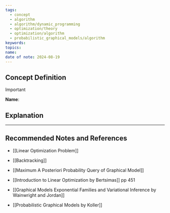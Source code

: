 ```yaml
---
tags:
  - concept
  - algorithm
  - algorithm/dynamic_programming
  - optimization/theory
  - optimization/algorithm
  - probabilistic_graphical_models/algorithm
keywords: 
topics: 
name: 
date of note: 2024-08-19
---
```


## Concept Definition

>[!important]
>**Name**: 



## Explanation





-----------
##  Recommended Notes and References


- [[Linear Optimization Problem]]

- [[Backtracking]]

- [[Maximum A Posteriori Probability Query of Graphical Model]]



- [[Introduction to Linear Optimization by Bertsimas]] pp 451
- [[Graphical Models Exponential Families and Variational Inference by Wainwright and Jordan]]
- [[Probabilistic Graphical Models by Koller]]